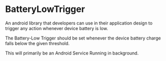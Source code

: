 # BatteryLowTrigger
An android library that developers can use in their application design to trigger any action whenever device battery is low.

The Battery-Low Trigger should be set whenever the device battery charge falls below the given threshold.

This will primarily be an Android Service Running in background.
